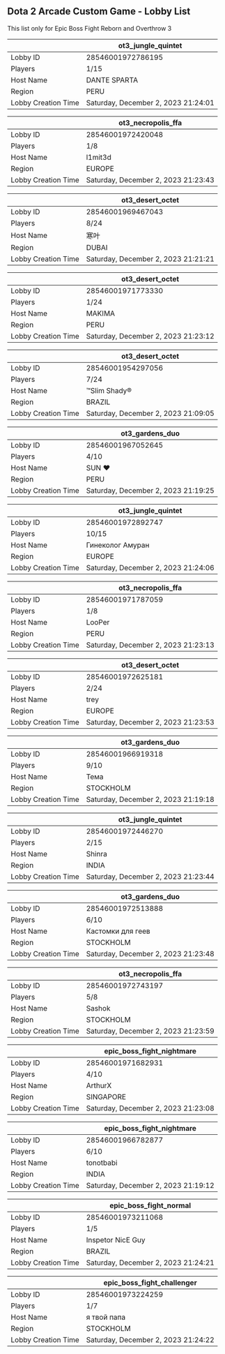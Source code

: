 ## Dota 2 Arcade Custom Game - Lobby List

This list only for Epic Boss Fight Reborn and Overthrow 3

|  | ot3_jungle_quintet |
| ------ | ------ |
| Lobby ID | 28546001972786195 |
| Players | 1/15 |
| Host Name | DANTE SPARTA |
| Region | PERU |
| Lobby Creation Time | Saturday, December 2, 2023 21:24:01 |


|  | ot3_necropolis_ffa |
| ------ | ------ |
| Lobby ID | 28546001972420048 |
| Players | 1/8 |
| Host Name | l1mit3d |
| Region | EUROPE |
| Lobby Creation Time | Saturday, December 2, 2023 21:23:43 |


|  | ot3_desert_octet |
| ------ | ------ |
| Lobby ID | 28546001969467043 |
| Players | 8/24 |
| Host Name | 寒叶 |
| Region | DUBAI |
| Lobby Creation Time | Saturday, December 2, 2023 21:21:21 |


|  | ot3_desert_octet |
| ------ | ------ |
| Lobby ID | 28546001971773330 |
| Players | 1/24 |
| Host Name | MAKIMA |
| Region | PERU |
| Lobby Creation Time | Saturday, December 2, 2023 21:23:12 |


|  | ot3_desert_octet |
| ------ | ------ |
| Lobby ID | 28546001954297056 |
| Players | 7/24 |
| Host Name | ™Slim Shady® |
| Region | BRAZIL |
| Lobby Creation Time | Saturday, December 2, 2023 21:09:05 |


|  | ot3_gardens_duo |
| ------ | ------ |
| Lobby ID | 28546001967052645 |
| Players | 4/10 |
| Host Name | SUN ♥ |
| Region | PERU |
| Lobby Creation Time | Saturday, December 2, 2023 21:19:25 |


|  | ot3_jungle_quintet |
| ------ | ------ |
| Lobby ID | 28546001972892747 |
| Players | 10/15 |
| Host Name | Гинеколог Амуран |
| Region | EUROPE |
| Lobby Creation Time | Saturday, December 2, 2023 21:24:06 |


|  | ot3_necropolis_ffa |
| ------ | ------ |
| Lobby ID | 28546001971787059 |
| Players | 1/8 |
| Host Name | LooPer |
| Region | PERU |
| Lobby Creation Time | Saturday, December 2, 2023 21:23:13 |


|  | ot3_desert_octet |
| ------ | ------ |
| Lobby ID | 28546001972625181 |
| Players | 2/24 |
| Host Name | trey |
| Region | EUROPE |
| Lobby Creation Time | Saturday, December 2, 2023 21:23:53 |


|  | ot3_gardens_duo |
| ------ | ------ |
| Lobby ID | 28546001966919318 |
| Players | 9/10 |
| Host Name | Тема |
| Region | STOCKHOLM |
| Lobby Creation Time | Saturday, December 2, 2023 21:19:18 |


|  | ot3_jungle_quintet |
| ------ | ------ |
| Lobby ID | 28546001972446270 |
| Players | 2/15 |
| Host Name | Shinra |
| Region | INDIA |
| Lobby Creation Time | Saturday, December 2, 2023 21:23:44 |


|  | ot3_gardens_duo |
| ------ | ------ |
| Lobby ID | 28546001972513888 |
| Players | 6/10 |
| Host Name | Кастомки для геев |
| Region | STOCKHOLM |
| Lobby Creation Time | Saturday, December 2, 2023 21:23:48 |


|  | ot3_necropolis_ffa |
| ------ | ------ |
| Lobby ID | 28546001972743197 |
| Players | 5/8 |
| Host Name | Sashok |
| Region | STOCKHOLM |
| Lobby Creation Time | Saturday, December 2, 2023 21:23:59 |


|  | epic_boss_fight_nightmare |
| ------ | ------ |
| Lobby ID | 28546001971682931 |
| Players | 4/10 |
| Host Name | ArthurX |
| Region | SINGAPORE |
| Lobby Creation Time | Saturday, December 2, 2023 21:23:08 |


|  | epic_boss_fight_nightmare |
| ------ | ------ |
| Lobby ID | 28546001966782877 |
| Players | 6/10 |
| Host Name | tonotbabi |
| Region | INDIA |
| Lobby Creation Time | Saturday, December 2, 2023 21:19:12 |


|  | epic_boss_fight_normal |
| ------ | ------ |
| Lobby ID | 28546001973211068 |
| Players | 1/5 |
| Host Name | Inspetor NicE Guy |
| Region | BRAZIL |
| Lobby Creation Time | Saturday, December 2, 2023 21:24:21 |


|  | epic_boss_fight_challenger |
| ------ | ------ |
| Lobby ID | 28546001973224259 |
| Players | 1/7 |
| Host Name | я твой папа |
| Region | STOCKHOLM |
| Lobby Creation Time | Saturday, December 2, 2023 21:24:22 |



